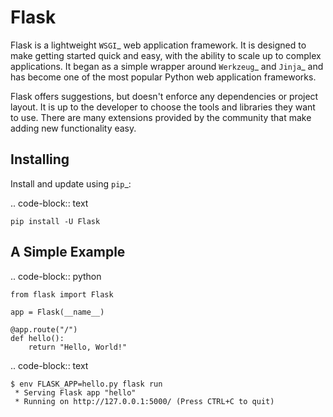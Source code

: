 Flask
=====

Flask is a lightweight `WSGI`_ web application framework. It is designed
to make getting started quick and easy, with the ability to scale up to
complex applications. It began as a simple wrapper around `Werkzeug`_
and `Jinja`_ and has become one of the most popular Python web
application frameworks.

Flask offers suggestions, but doesn't enforce any dependencies or
project layout. It is up to the developer to choose the tools and
libraries they want to use. There are many extensions provided by the
community that make adding new functionality easy.


Installing
----------

Install and update using `pip`_:

.. code-block:: text

    pip install -U Flask


A Simple Example
----------------

.. code-block:: python

    from flask import Flask

    app = Flask(__name__)

    @app.route("/")
    def hello():
        return "Hello, World!"

.. code-block:: text

    $ env FLASK_APP=hello.py flask run
     * Serving Flask app "hello"
     * Running on http://127.0.0.1:5000/ (Press CTRL+C to quit)

